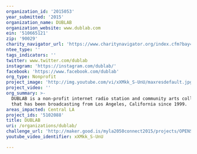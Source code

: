 ```yaml
---
organization_id: '2015053'
year_submitted: '2015'
organization_name: DUBLAB
organization_website: www.dublab.com
ein: '510665121'
zip: '90029'
charity_navigator_url: 'https://www.charitynavigator.org/index.cfm?bay=search.profile&ein=510665121'
ntee_type: ''
tags_indicators: ''
twitter: www.twitter.com/dublab
instagram: 'https://instagram.com/dublab/'
facebook: 'https://www.facebook.com/dublab'
org_type: Nonprofit
project_image: 'http://img.youtube.com/vi/xXMkk_S-UnU/maxresdefault.jpg'
project_video: ''
org_summary: >-
  DUBLAB is a non-profit internet radio station and community arts collective
  that has been broadcasting from Los Angeles, California since 1999.
areas_impacted: Central LA
project_ids: '5102088'
title: DUBLAB
uri: /organizations/dublab/
challenge_url: 'http://maker.good.is/myla2050connect2015/projects/OPENSTUDIOINITIATIVE.html'
youtube_video_identifier: xXMkk_S-UnU

---
```

